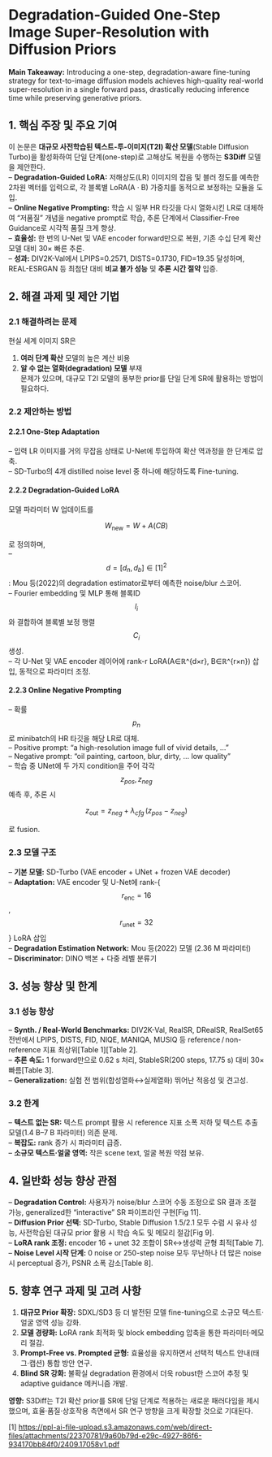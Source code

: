 # Degradation-Guided One-Step Image Super-Resolution with Diffusion Priors

**Main Takeaway:** Introducing a one-step, degradation-aware fine-tuning strategy for text-to-image diffusion models achieves high-quality real-world super-resolution in a single forward pass, drastically reducing inference time while preserving generative priors.

## 1. 핵심 주장 및 주요 기여
이 논문은 **대규모 사전학습된 텍스트-투-이미지(T2I) 확산 모델**(Stable Diffusion Turbo)을 활성화하여 단일 단계(one-step)로 고해상도 복원을 수행하는 **S3Diff** 모델을 제안한다.  
– **Degradation-Guided LoRA:** 저해상도(LR) 이미지의 잡음 및 블러 정도를 예측한 2차원 벡터를 입력으로, 각 블록별 LoRA(A · B) 가중치를 동적으로 보정하는 모듈을 도입.  
– **Online Negative Prompting:** 학습 시 일부 HR 타깃을 다시 열화시킨 LR로 대체하여 “저품질” 개념을 negative prompt로 학습, 추론 단계에서 Classifier-Free Guidance로 시각적 품질 크게 향상.  
– **효율성:** 한 번의 U-Net 및 VAE encoder forward만으로 복원, 기존 수십 단계 확산 모델 대비 30× 빠른 추론.  
– **성과:** DIV2K-Val에서 LPIPS=0.2571, DISTS=0.1730, FID=19.35 달성하며, REAL-ESRGAN 등 최첨단 대비 **비교 불가 성능** 및 **추론 시간 절약** 입증.  

## 2. 해결 과제 및 제안 기법

### 2.1 해결하려는 문제  
현실 세계 이미지 SR은  
1) **여러 단계 확산** 모델의 높은 계산 비용  
2) **알 수 없는 열화(degradation) 모델** 부재  
문제가 있으며, 대규모 T2I 모델의 풍부한 prior를 단일 단계 SR에 활용하는 방법이 필요하다.

### 2.2 제안하는 방법

#### 2.2.1 One-Step Adaptation  
– 입력 LR 이미지를 거의 무잡음 상태로 U-Net에 투입하여 확산 역과정을 한 단계로 압축.  
– SD-Turbo의 4개 distilled noise level 중 하나에 해당하도록 Fine-tuning.  

#### 2.2.2 Degradation-Guided LoRA  
모델 파라미터 W 업데이트를  

$$
W_{\text{new}} = W + A (C B)
$$ 

로 정의하며,  
– $$d = [d_n, d_b]\in[1]^2$$ : Mou 등(2022)의 degradation estimator로부터 예측한 noise/blur 스코어.  
– Fourier embedding 및 MLP 통해 블록ID $$l_i$$와 결합하여 블록별 보정 행렬 $$C_i$$ 생성.  
– 각 U-Net 및 VAE encoder 레이어에 rank-r LoRA(A∈ℝ^{d×r}, B∈ℝ^{r×n}) 삽입, 동적으로 파라미터 조정.

#### 2.2.3 Online Negative Prompting  
– 확률 $$p_n$$로 minibatch의 HR 타깃을 해당 LR로 대체.  
– Positive prompt: “a high-resolution image full of vivid details, …”  
– Negative prompt: “oil painting, cartoon, blur, dirty, … low quality”  
– 학습 중 UNet에 두 가지 condition을 주어 각각 $$z_{pos}, z_{neg}$$ 예측 후, 추론 시  

$$
z_{\text{out}} = z_{neg} + \lambda_{cfg}\,(z_{pos}-z_{neg})
$$  

로 fusion.  

### 2.3 모델 구조  
– **기본 모델:** SD-Turbo (VAE encoder + UNet + frozen VAE decoder)  
– **Adaptation:** VAE encoder 및 U-Net에 rank-{ $$r_{\text{enc}}=16$$, $$r_{\text{unet}}=32$$ } LoRA 삽입  
– **Degradation Estimation Network:** Mou 등(2022) 모델 (2.36 M 파라미터)  
– **Discriminator:** DINO 백본 + 다중 레벨 분류기

## 3. 성능 향상 및 한계

### 3.1 성능 향상  
– **Synth. / Real-World Benchmarks:** DIV2K-Val, RealSR, DRealSR, RealSet65 전반에서 LPIPS, DISTS, FID, NIQE, MANIQA, MUSIQ 등 reference / non-reference 지표 최상위[Table 1][Table 2].  
– **추론 속도:** 1 forward만으로 0.62 s 처리, StableSR(200 steps, 17.75 s) 대비 30× 빠름[Table 3].  
– **Generalization:** 실험 전 범위(합성열화↔실제열화) 뛰어난 적응성 및 견고성.  

### 3.2 한계  
– **텍스트 없는 SR:** 텍스트 prompt 활용 시 reference 지표 소폭 저하 및 텍스트 추출 모델(1.4 B–7 B 파라미터) 의존 문제.  
– **복잡도:** rank 증가 시 파라미터 급증.  
– **소규모 텍스트·얼굴 영역:** 작은 scene text, 얼굴 복원 약점 보유.  

## 4. 일반화 성능 향상 관점  
– **Degradation Control:** 사용자가 noise/blur 스코어 수동 조정으로 SR 결과 조절 가능, generalized한 “interactive” SR 파이프라인 구현[Fig 11].  
– **Diffusion Prior 선택:** SD-Turbo, Stable Diffusion 1.5/2.1 모두 수렴 시 유사 성능, 사전학습된 대규모 prior 활용 시 학습 속도 및 메모리 절감[Fig 9].  
– **LoRA rank 조정:** encoder 16 + unet 32 조합이 SR↔생성력 균형 최적[Table 7].  
– **Noise Level 시작 단계:** 0 noise or 250-step noise 모두 무난하나 더 많은 noise 시 perceptual 증가, PSNR 소폭 감소[Table 8].  

## 5. 향후 연구 과제 및 고려 사항  
1. **대규모 Prior 확장:** SDXL/SD3 등 더 발전된 모델 fine-tuning으로 소규모 텍스트·얼굴 영역 성능 강화.  
2. **모델 경량화:** LoRA rank 최적화 및 block embedding 압축을 통한 파라미터·메모리 절감.  
3. **Prompt-Free vs. Prompted 균형:** 효율성을 유지하면서 선택적 텍스트 안내(태그·캡션) 통합 방안 연구.  
4. **Blind SR 강화:** 불확실 degradation 환경에서 더욱 robust한 스코어 추정 및 adaptive guidance 메커니즘 개발.  

**영향:** S3Diff는 T2I 확산 prior를 SR에 단일 단계로 적용하는 새로운 패러다임을 제시했으며, 효율·품질·상호작용 측면에서 SR 연구 방향을 크게 확장할 것으로 기대된다.

[1] https://ppl-ai-file-upload.s3.amazonaws.com/web/direct-files/attachments/22370781/9a60b79d-e29c-4927-86f6-934170bb84f0/2409.17058v1.pdf
